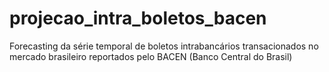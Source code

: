# projecao_intra_boletos_bacen
Forecasting da série temporal de boletos intrabancários transacionados no mercado brasileiro reportados pelo BACEN (Banco Central do Brasil)
